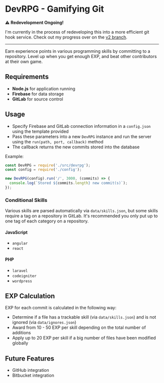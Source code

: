 # DevRPG - Gamifying Git

⚠️ **Redevelopment Ongoing!**

I'm currently in the process of redeveloping this into a more efficient git hook service. Check out my progress over on the [v2 branch](https://github.com/niksudan/devrpg/tree/v2).

---

Earn experience points in various programming skills by committing to a repository. Level up when you get enough EXP, and beat other contributors at their own game.

## Requirements

- **Node.js** for application running
- **Firebase** for data storage
- **GitLab** for source control

## Usage

- Specify Firebase and GitLab connection information in a `config.json` using the template provided
- Pass these parameters into a new `DevRPG` instance and run the server using the `run(path, port, callback)` method
- The callback returns the new commits stored into the database

Example:

```js
const DevRPG = require('./src/devrpg');
const config = require('./config');

new DevRPG(config).run('/', 3000, (commits) => {
  console.log(`Stored ${commits.length} new commit(s)`);
});
```

### Conditional Skills

Various skills are parsed automatically via `data/skills.json`, but some skills require a tag on a repository in GitLab. It's recommended you only put up to one tag of each category on a repository.

#### JavaScript

- `angular`
- `react`

#### PHP

- `laravel`
- `codeigniter`
- `wordpress`

## EXP Calculation

EXP for each commit is calculated in the following way:

- Determine if a file has a trackable skill (via `data/skills.json`) and is not ignored (via `data/ignores.json`)
- Award from 10 - 50 EXP per skill depending on the total number of additions
- Apply up to 20 EXP per skill if a big number of files have been modified globally

## Future Features

- GitHub integration
- Bitbucket integration
